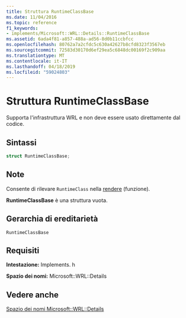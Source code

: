 ```yaml
---
title: Struttura RuntimeClassBase
ms.date: 11/04/2016
ms.topic: reference
f1_keywords:
- implements/Microsoft::WRL::Details::RuntimeClassBase
ms.assetid: 6ada4f81-a857-488a-ad56-8d0b11ccbfcc
ms.openlocfilehash: 80762a7a2cfdc5c630a42627b8cfd8323f3567eb
ms.sourcegitcommit: 72583d30170d6ef29ea5c6848dc00169f2c909aa
ms.translationtype: MT
ms.contentlocale: it-IT
ms.lasthandoff: 04/18/2019
ms.locfileid: "59024803"
---
```

# <a name="runtimeclassbase-structure"></a>Struttura RuntimeClassBase

Supporta l'infrastruttura WRL e non deve essere usato direttamente dal codice.

## <a name="syntax"></a>Sintassi

```cpp
struct RuntimeClassBase;
```

## <a name="remarks"></a>Note

Consente di rilevare `RuntimeClass` nella [rendere](make-function.md) (funzione).

**RuntimeClassBase** è una struttura vuota.

## <a name="inheritance-hierarchy"></a>Gerarchia di ereditarietà

`RuntimeClassBase`

## <a name="requirements"></a>Requisiti

**Intestazione:** Implements. h

**Spazio dei nomi:** Microsoft::WRL::Details

## <a name="see-also"></a>Vedere anche

[Spazio dei nomi Microsoft::WRL::Details](microsoft-wrl-details-namespace.md)
